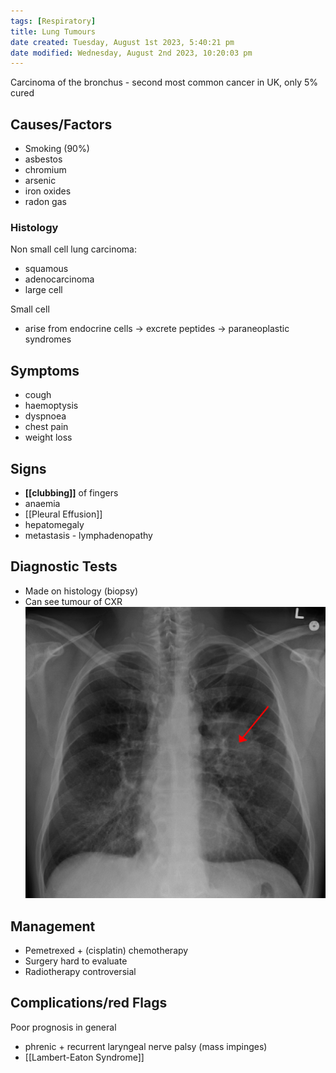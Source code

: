 ```yaml
---
tags: [Respiratory]
title: Lung Tumours
date created: Tuesday, August 1st 2023, 5:40:21 pm
date modified: Wednesday, August 2nd 2023, 10:20:03 pm
---
```



Carcinoma of the bronchus - second most common cancer in UK, only 5% cured

## Causes/Factors

- Smoking (90%)
- asbestos
- chromium
- arsenic
- iron oxides
- radon gas

### Histology

Non small cell lung carcinoma:

- squamous
- adenocarcinoma
- large cell

Small cell

- arise from endocrine cells -> excrete peptides -> paraneoplastic syndromes

## Symptoms

- cough
- haemoptysis
- dyspnoea
- chest pain
- weight loss

## Signs

- **[[clubbing]]** of fingers
- anaemia
- [[Pleural Effusion]]
- hepatomegaly
- metastasis - lymphadenopathy

## Diagnostic Tests

- Made on histology (biopsy)
- Can see tumour of CXR
  ![|375](z_attachments/375-2.png)

## Management

- Pemetrexed + (cisplatin) chemotherapy
- Surgery hard to evaluate
- Radiotherapy controversial

## Complications/red Flags

Poor prognosis in general

- phrenic + recurrent laryngeal nerve palsy (mass impinges)
- [[Lambert-Eaton Syndrome]]
